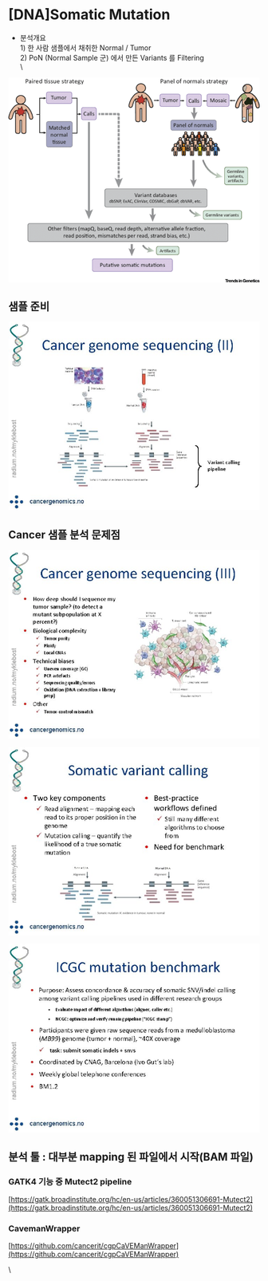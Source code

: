 # \[DNA]Somatic Mutation

* 분석개요 \
  1\) 한 사람 샘플에서 채취한 Normal / Tumor\
  2\) PoN (Normal Sample 군) 에서 만든 Variants 를 Filtering\
  \


![](<../../.gitbook/assets/image (53).png>)

## 샘플 준비

![](<../../.gitbook/assets/image (71).png>)







## Cancer 샘플 분석  문제점



![](<../../.gitbook/assets/image (10).png>)

![](<../../.gitbook/assets/image (5).png>)

![](<../../.gitbook/assets/image (47).png>)

## 분석 툴 : 대부분 mapping 된 파일에서 시작(BAM 파일)

### GATK4 기능 중 Mutect2 pipeline

[https://gatk.broadinstitute.org/hc/en-us/articles/360051306691-Mutect2](https://gatk.broadinstitute.org/hc/en-us/articles/360051306691-Mutect2)

### CavemanWrapper

[https://github.com/cancerit/cgpCaVEManWrapper](https://github.com/cancerit/cgpCaVEManWrapper)

\
